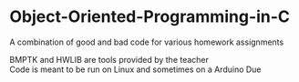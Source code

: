 # Object-Oriented-Programming-in-C
A combination of good and bad code for various homework assignments

BMPTK and HWLIB are tools provided by the teacher\
Code is meant to be run on Linux and sometimes on a Arduino Due
